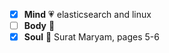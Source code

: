 - [x] **Mind** :heartpulse: elasticsearch and linux 
- [ ] **Body** :dancer: 
- [x] **Soul** :pray: Surat Maryam, pages 5-6
